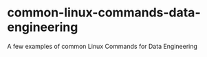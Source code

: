 # common-linux-commands-data-engineering
A few examples of common Linux Commands for Data Engineering
